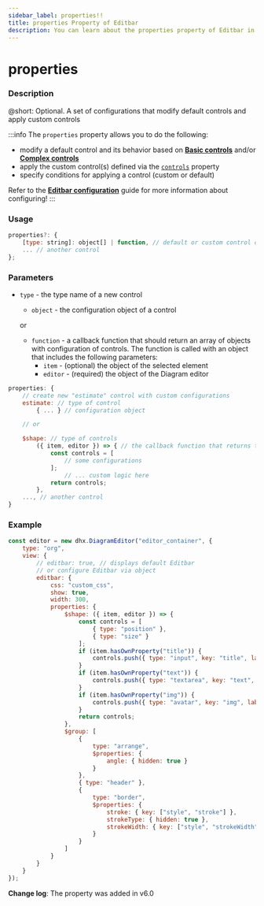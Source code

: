 ```yaml
---
sidebar_label: properties!!
title: properties Property of Editbar
description: You can learn about the properties property of Editbar in the documentation of the DHTMLX JavaScript Diagram library. Browse developer guides and API reference, try out code examples and live demos, and download a free 30-day evaluation version of DHTMLX Diagram.
---
```


# properties

### Description

@short: Optional. A set of configurations that modify default controls and apply custom controls

:::info
The `properties` property allows you to do the following:
- modify a default control and its behavior based on [**Basic controls**](guides/diagram_editor/editbar/basic_controls.md) and/or [**Complex controls**](guides/diagram_editor/editbar/complex_controls.md)
- apply the custom control(s) defined via the [`controls`](api/diagram_editor/editbar/config/controls_property.md) property
- specify conditions for applying a control (custom or default)

Refer to the [**Editbar configuration**](guides/diagram_editor/editbar/complex_controls.md) guide for more information about configuring!
:::

### Usage

~~~js
properties?: {
    [type: string]: object[] | function, // default or custom control configuration
    ... // another control
};
~~~

### Parameters

- `type` - the type name of a new control
    - `object` - the configuration object of a control

    or

    - `function` - a callback function that should return an array of objects with configuration of controls. The function is called with an object that includes the following parameters:
        - `item` - (optional) the object of the selected element
        - `editor` - (required) the object of the Diagram editor

~~~jsx {3-4,8-15}
properties: {
    // create new "estimate" control with custom configurations
    estimate: // type of control
        { ... } // configuration object

    // or

    $shape: // type of controls
        ({ item, editor }) => { // the callback function that returns the configuration object
            const controls = [
                // some configurations
            ];
                // ... custom logic here
            return controls;
        },
    ..., // another control
}
~~~

### Example

~~~jsx {10-44}
const editor = new dhx.DiagramEditor("editor_container", {
    type: "org",
    view: {
        // editbar: true, // displays default Editbar
        // or configure Editbar via object
        editbar: {
            css: "custom_css",
            show: true,
            width: 300,
            properties: {
                $shape: ({ item, editor }) => {
                    const controls = [
                        { type: "position" },
                        { type: "size" }
                    ];
                    if (item.hasOwnProperty("title")) {
                        controls.push({ type: "input", key: "title", label: "Title", wrap: true });
                    }
                    if (item.hasOwnProperty("text")) {
                        controls.push({ type: "textarea", key: "text", height: 200, label: "Text", wrap: true });
                    }
                    if (item.hasOwnProperty("img")) {
                        controls.push({ type: "avatar", key: "img", label: "Image", wrap: true });
                    }
                    return controls;
                },
                $group: [
                    {
                        type: "arrange",
                        $properties: {
                            angle: { hidden: true }
                        }
                    },
                    { type: "header" },
                    {
                        type: "border",
                        $properties: {
                            stroke: { key: ["style", "stroke"] },
                            strokeType: { hidden: true },
                            strokeWidth: { key: ["style", "strokeWidth"], width: "85%" }
                        }
                    }
                ]
            }
        }
    }
});
~~~

**Change log**: The property was added in v6.0
